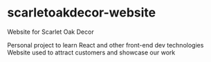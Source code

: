 # scarletoakdecor-website
Website for Scarlet Oak Decor

Personal project to learn React and other front-end dev technologies
Website used to attract customers and showcase our work